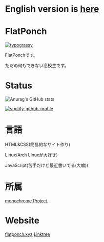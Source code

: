 # English version is [here](https://github.com/FlatPonch/FlatPonch/blob/main/README_EN.md)

# FlatPonch
[![typograssy](https://typograssy.deno.dev/api?text=%20Welcome%20to%20FlatPonch's%20GitHub%20Profile!%20)](https://github.com/kawarimidoll/typograssy)

FlatPonchです。

ただの何もできない高校生です。

# Status
![Anurag's GitHub stats](https://github-readme-stats.vercel.app/api?username=flatponch&theme=dark&show_icons=true)

[![spotify-github-profile](https://spotify-github-profile.kittinanx.com/api/view?uid=dmu8f8ktpavweuu3a4tc39qap&cover_image=true&theme=default&show_offline=false&background_color=121212&interchange=true&bar_color=53b14f&bar_color_cover=false)](https://spotify-github-profile.kittinanx.com/api/view?uid=dmu8f8ktpavweuu3a4tc39qap&redirect=true)

# 言語
HTML&CSS(簡易的なサイト作り)

Linux(Arch Linuxが大好き)

JavaScript(苦手だけど最近書いてる(大嘘))

# 所属
[monochrome Project.](https://github.com/mncrp)

# Website
[flatponch.xyz](https://flatponch.xyz)
[Linktree](https://linktr.ee/FlatPonch)
